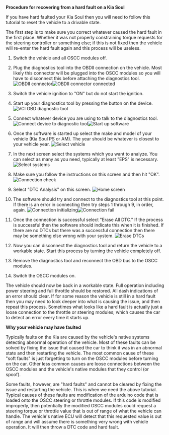 **Procedure for recovering from a hard fault on a Kia Soul**

If you have hard faulted your Kia Soul then you will need to follow this tutorial to reset the vehicle to a drivable state.

The first step is to make sure you correct whatever caused the hard fault in the first place. Whether it was not properly constraining torque requests for the steering controller or something else; if this is not fixed then the vehicle will re-enter the hard fault again and this process will be useless.

1. Switch the vehicle and all OSCC modules off.

2. Plug the diagnostics tool into the OBDII connection on the vehicle. Most likely this connector will be plugged into the OSCC modules so you will have to disconnect this before attaching the diagnostics tool.![OBDII connector](images/OBDII_connector.jpg)![OBDII connector connected](images/OBDII_connector-connected.jpg)

3. Switch the vehicle ignition to "ON" but do not start the ignition.

4. Start up your diagnostics tool by pressing the button on the device. ![VCI OBD diagnostic tool](images/VCI-OBD-diagnostic-tool.jpg)

5. Connect whatever device you are using to talk to the diagnostics tool. ![Connect device to diagnostic tool](images/Connect-device-to-diagnostic-tool.jpg)![Start up software](images/gds_startup_screen.png)

6. Once the software is started up select the make and model of your vehicle (Kia Soul PS or AM). The year should be whatever is closest to your vehicle year. ![Select vehicle](images/gds_select_vehicle.png)

7. In the next screen select the systems which you want to analyze. You can select as many as you need, typically at least "EPS" is necessary. ![Select systems](images/gds_select_systems.png)

8. Make sure you follow the instructions on this screen and then hit "OK". ![Connection check](images/gds_conn_check.png)

9. Select "DTC Analysis" on this screen. ![Home screen](images/gds_home_screen.png)

10. The software should try and connect to the diagnostics tool at this point. If there is an error in connecting then try steps 1 through 9, in order, again. ![Connection initializing](images/gds_init_comm.png)![Connection fail](images/gds_conn_fail.png)

11. Once the connection is successful select "Erase All DTC." If the process is successful then the software should indicate this when it is finished. If there are no DTCs but there was a successful connection then there may be something else wrong with your system. ![Erase DTCs](images/gds_clear_dtc.png)

12. Now you can disconnect the diagnostics tool and return the vehicle to a workable state. Start this process by turning the vehicle completely off.

13. Remove the diagnostics tool and reconnect the OBD bus to the OSCC modules.

14. Switch the OSCC modules on.

The vehicle should now be back in a workable state. Full operation including power steering and full throttle should be restored. All dash indications of an error should clear. If for some reason the vehicle is still in a hard fault then you may need to look deeper into what is causing the issue, and then repeat this process. Sometimes what looks like a hard fault is actually just a loose connection to the throttle or steering modules; which causes the car to detect an error every time it starts up.

**Why your vehicle may have faulted**

Typically faults on the Kia are caused by the vehicle's native systems detecting abnormal operation of the vehicle. Most of these faults can be solved by fixing the issue that caused the car to think it was in an abnormal state and then restarting the vehicle. The most common cause of these "soft faults" is just forgetting to turn on the OSCC modules before turning on the car. Other less common causes are loose connections between the OSCC modules and the vehicle's native modules that they control (or spoof).

Some faults, however, are "hard faults" and cannot be cleared by fixing the issue and restarting the vehicle. This is when we need the above tutorial. Typical causes of these faults are modification of the arduino code that is loaded onto the OSCC steering or throttle modules. If this code is modified improperly, then potentially the modified OSCC modules could request a steering torque or throttle value that is out of range of what the vehicle can handle. The vehicle's native ECU will detect that this requested value is out of range and will assume there is something very wrong with vehicle operation. It will then throw a DTC code and hard fault.
